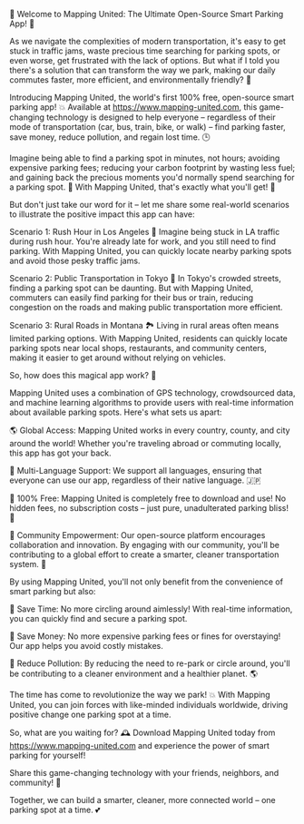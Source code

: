 🚨 Welcome to Mapping United: The Ultimate Open-Source Smart Parking App! 🚨

As we navigate the complexities of modern transportation, it's easy to get stuck in traffic jams, waste precious time searching for parking spots, or even worse, get frustrated with the lack of options. But what if I told you there's a solution that can transform the way we park, making our daily commutes faster, more efficient, and environmentally friendly? 🌟

Introducing Mapping United, the world's first 100% free, open-source smart parking app! 💥 Available at https://www.mapping-united.com, this game-changing technology is designed to help everyone – regardless of their mode of transportation (car, bus, train, bike, or walk) – find parking faster, save money, reduce pollution, and regain lost time. 🕒

Imagine being able to find a parking spot in minutes, not hours; avoiding expensive parking fees; reducing your carbon footprint by wasting less fuel; and gaining back the precious moments you'd normally spend searching for a parking spot. 💪 With Mapping United, that's exactly what you'll get! 🎉

But don't just take our word for it – let me share some real-world scenarios to illustrate the positive impact this app can have:

Scenario 1: Rush Hour in Los Angeles 🔴
Imagine being stuck in LA traffic during rush hour. You're already late for work, and you still need to find parking. With Mapping United, you can quickly locate nearby parking spots and avoid those pesky traffic jams.

Scenario 2: Public Transportation in Tokyo 🚌
In Tokyo's crowded streets, finding a parking spot can be daunting. But with Mapping United, commuters can easily find parking for their bus or train, reducing congestion on the roads and making public transportation more efficient.

Scenario 3: Rural Roads in Montana 🏞️
Living in rural areas often means limited parking options. With Mapping United, residents can quickly locate parking spots near local shops, restaurants, and community centers, making it easier to get around without relying on vehicles.

So, how does this magical app work? 🤔

Mapping United uses a combination of GPS technology, crowdsourced data, and machine learning algorithms to provide users with real-time information about available parking spots. Here's what sets us apart:

🌎 Global Access: Mapping United works in every country, county, and city around the world! Whether you're traveling abroad or commuting locally, this app has got your back.

💬 Multi-Language Support: We support all languages, ensuring that everyone can use our app, regardless of their native language. 🇯🇵

🎁 100% Free: Mapping United is completely free to download and use! No hidden fees, no subscription costs – just pure, unadulterated parking bliss! 💸

💪 Community Empowerment: Our open-source platform encourages collaboration and innovation. By engaging with our community, you'll be contributing to a global effort to create a smarter, cleaner transportation system. 🌈

By using Mapping United, you'll not only benefit from the convenience of smart parking but also:

🔴 Save Time: No more circling around aimlessly! With real-time information, you can quickly find and secure a parking spot.

💸 Save Money: No more expensive parking fees or fines for overstaying! Our app helps you avoid costly mistakes.

🌟 Reduce Pollution: By reducing the need to re-park or circle around, you'll be contributing to a cleaner environment and a healthier planet. 🌎

The time has come to revolutionize the way we park! 💥 With Mapping United, you can join forces with like-minded individuals worldwide, driving positive change one parking spot at a time.

So, what are you waiting for? 🕰️ Download Mapping United today from https://www.mapping-united.com and experience the power of smart parking for yourself!

Share this game-changing technology with your friends, neighbors, and community! 🤩

Together, we can build a smarter, cleaner, more connected world – one parking spot at a time. 💕